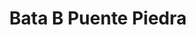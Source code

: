 ---
title: "Bata B Puente Piedra"
url: /distrito-de-puente-piedra/bata-b-puente-piedra/
shop: zapatos
---